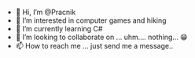 - 👋 Hi, I’m @Pracnik
- 👀 I’m interested in computer games and hiking
- 🌱 I’m currently learning C#
- 💞️ I’m looking to collaborate on ... uhm.... nothing... 😁
- 📫 How to reach me ... just send me a message..

<!---
Pracnik/Pracnik is a ✨ special ✨ repository because its `README.md` (this file) appears on your GitHub profile.
You can click the Preview link to take a look at your changes.
--->
